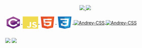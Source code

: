 


<div align="center">
  <a href="https://github.com/Andreyjesus">
  <img width="50%" src="https://github-readme-stats.vercel.app/api?username=Andreyjesus&show_icons=true&theme=midnight-purple&include_all_commits=true&count_private=true"/>
  <img width="38%" src="https://github-readme-stats.vercel.app/api/top-langs/?username=Andreyjesus&layout=compact&langs_count=7&theme=midnight-purple"/>
</div>

  
<div style="display: inline_block"><br>
  <img align="center" alt="Andrey-Csharp" height="40" width="50" src="https://raw.githubusercontent.com/devicons/devicon/master/icons/csharp/csharp-original.svg">
  <img align="center" alt="Andrey-Js" height="40" width="50" src="https://raw.githubusercontent.com/devicons/devicon/master/icons/javascript/javascript-plain.svg">
  <img align="center" alt="Andrey-HTML" height="40" width="50" src="https://raw.githubusercontent.com/devicons/devicon/master/icons/html5/html5-original.svg">
  <img align="center" alt="Andrey-CSS" height="40" width="50" src="https://raw.githubusercontent.com/devicons/devicon/master/icons/css3/css3-original.svg">

   <img align="center" alt="Andrey-CSS" height="40" width="50" src="https://cdn.jsdelivr.net/gh/devicons/devicon/icons/angularjs/angularjs-original.svg">

   <img align="center" alt="Andrey-CSS" height="60" width="70" src="https://cdn.jsdelivr.net/gh/devicons/devicon/icons/microsoftsqlserver/microsoftsqlserver-plain-wordmark.svg">


</div>
  
   ##
 
<div> 
  <a href = "mailto:andreyjesus95@gmail.com"><img src="https://img.shields.io/badge/-Gmail-%23333?style=for-the-badge&logo=gmail&logoColor=white" target="_blank"></a>
  <a href="www.linkedin.com/in/andrey-s-jesus-5173221b2" target="_blank"><img src="https://img.shields.io/badge/-LinkedIn-%230077B5?style=for-the-badge&logo=linkedin&logoColor=white" target="_blank"></a> 
  
</div>
